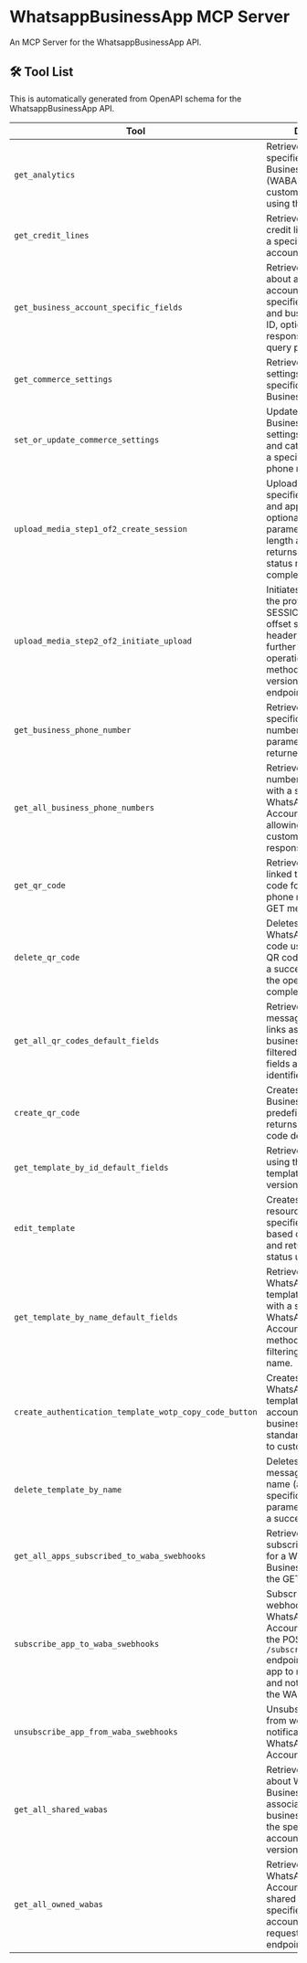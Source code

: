 # WhatsappBusinessApp MCP Server

An MCP Server for the WhatsappBusinessApp API.

## 🛠️ Tool List

This is automatically generated from OpenAPI schema for the WhatsappBusinessApp API.


| Tool | Description |
|------|-------------|
| `get_analytics` | Retrieves details of a specified WhatsApp Business Account (WABA) with customizable fields using the GET method. |
| `get_credit_lines` | Retrieves the extended credit lines available for a specified business account using its ID. |
| `get_business_account_specific_fields` | Retrieves information about a business account using the specified API version and business account ID, optionally filtering the response fields via a query parameter. |
| `get_commerce_settings` | Retrieves the commerce settings configured for a specific WhatsApp Business phone number. |
| `set_or_update_commerce_settings` | Updates WhatsApp Business commerce settings (cart availability and catalog visibility) for a specific business phone number. |
| `upload_media_step1_of2_create_session` | Uploads a file using the specified API version and application ID, with optional query parameters for file length and type, and returns a successful status message upon completion. |
| `upload_media_step2_of2_initiate_upload` | Initiates a session using the provided SESSION_ID and file offset specified in the header, supporting further session-related operations via the POST method at the "/{api-version}/<SESSION_ID>" endpoint. |
| `get_business_phone_number` | Retrieves details for a specific business phone number ID using query parameters to specify returned fields. |
| `get_all_business_phone_numbers` | Retrieves a list of phone numbers associated with a specific WhatsApp Business Account (WABA), allowing for filtering and customization of the response fields. |
| `get_qr_code` | Retrieves a message linked to a specific QR code for a business phone number using the GET method via the API. |
| `delete_qr_code` | Deletes a specific WhatsApp Business QR code using the provided QR code ID and returns a success message if the operation is completed successfully. |
| `get_all_qr_codes_default_fields` | Retrieves a list of message QR code deep links associated with a business phone number, filtered by specified fields and QR code identifiers. |
| `create_qr_code` | Creates a WhatsApp Business QR code with a predefined message and returns the generated code details. |
| `get_template_by_id_default_fields` | Retrieves a template using the specified template ID from the API version path. |
| `edit_template` | Creates or processes a resource using the specified template ID based on the API version and returns a successful status upon completion. |
| `get_template_by_name_default_fields` | Retrieves a list of WhatsApp message templates associated with a specific WhatsApp Business Account using the "GET" method, allowing filtering by template name. |
| `create_authentication_template_wotp_copy_code_button` | Creates a new WhatsApp message template for a business account, allowing businesses to send standardized messages to customers. |
| `delete_template_by_name` | Deletes WhatsApp message templates by name (all languages) or specific ID using query parameters and returns a success status. |
| `get_all_apps_subscribed_to_waba_swebhooks` | Retrieves a list of apps subscribed to webhooks for a WhatsApp Business Account using the GET method. |
| `subscribe_app_to_waba_swebhooks` | Subscribes an app to webhooks for a WhatsApp Business Account (WABA) using the POST method at the `/subscribed_apps` endpoint, allowing the app to receive updates and notifications from the WABA. |
| `unsubscribe_app_from_waba_swebhooks` | Unsubscribes an app from webhook notifications for a WhatsApp Business Account. |
| `get_all_shared_wabas` | Retrieves information about WhatsApp Business accounts associated with a business client, using the specified business account ID and API version. |
| `get_all_owned_wabas` | Retrieves a list of WhatsApp Business Accounts owned by or shared with the specified business account using a GET request to the given endpoint. |
